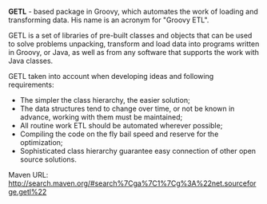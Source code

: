 **GETL** - based package in Groovy, which automates the work of loading and transforming data. His name is an acronym for "Groovy ETL".

GETL is a set of libraries of pre-built classes and objects that can be used to solve problems unpacking, transform and load data into programs written in Groovy, or Java, as well as from any software that supports the work with Java classes.

GETL taken into account when developing ideas and following requirements:
* The simpler the class hierarchy, the easier solution;
* The data structures tend to change over time, or not be known in advance, working with them must be maintained;
* All routine work ETL should be automated wherever possible;
* Compiling the code on the fly bail speed and reserve for the optimization;
* Sophisticated class hierarchy guarantee easy connection of other open source solutions.

Maven URL:
http://search.maven.org/#search%7Cga%7C1%7Cg%3A%22net.sourceforge.getl%22
